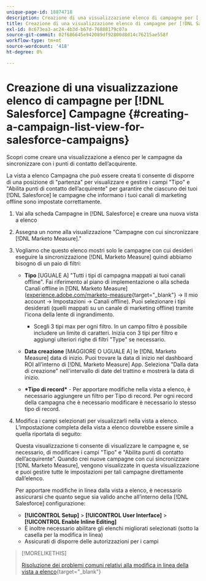 ```yaml
---
unique-page-id: 18874718
description: Creazione di una visualizzazione elenco di campagne per [!DNL Salesforce Campaigns] - [!DNL Marketo Measure] - Documentazione del prodotto
title: Creazione di una visualizzazione elenco di campagne per [!DNL Salesforce] Campagne
exl-id: 8c673ea3-ac24-4b3d-b67d-76888179c07a
source-git-commit: 02f686645e942089df92800d8d14c76215ae558f
workflow-type: tm+mt
source-wordcount: '418'
ht-degree: 0%

---
```


# Creazione di una visualizzazione elenco di campagne per [!DNL Salesforce] Campagne {#creating-a-campaign-list-view-for-salesforce-campaigns}

Scopri come creare una visualizzazione a elenco per le campagne da sincronizzare con i punti di contatto dell’acquirente.

La vista a elenco Campagna che può essere creata ti consente di disporre di una posizione di &quot;partenza&quot; per visualizzare e gestire i campi &quot;Tipo&quot; e &quot;Abilita punti di contatto dell’acquirente&quot; per garantire che ciascuno dei tuoi [!DNL Salesforce] le campagne che informano i tuoi canali di marketing offline sono impostate correttamente.

1. Vai alla scheda Campagne in [!DNL Salesforce] e creare una nuova vista a elenco
1. Assegna un nome alla visualizzazione &quot;Campagne con cui sincronizzare [!DNL Marketo Measure].&quot;
1. Vogliamo che questo elenco mostri solo le campagne con cui desideri eseguire la sincronizzazione [!DNL Marketo Measure] quindi abbiamo bisogno di un paio di filtri:

   * **Tipo** [UGUALE A] &quot;Tutti i tipi di campagna mappati ai tuoi canali offline&quot;. Fai riferimento al piano di implementazione o alla scheda Canali offline in [!DNL Marketo Measure] ([experience.adobe.com/marketo-measure](https://experience.adobe.com/marketo-measure){target="_blank"} -> Il mio account -> Impostazioni -> Canali offline). Puoi selezionare i tipi desiderati (quelli mappati su un canale di marketing offline) tramite l’icona della lente di ingrandimento.

      * Scegli 3 tipi max per ogni filtro. In un campo filtro è possibile includere un limite di caratteri. Inizia con 3 tipi per filtro e aggiungi ulteriori righe di filtri &quot;Type&quot; se necessario.
   * **Data creazione** [MAGGIORE O UGUALE A] le [!DNL Marketo Measure] data di inizio. Puoi trovare la data di inizio nel dashboard ROI all’interno di [!DNL Marketo Measure] App. Seleziona &quot;Dalla data di creazione&quot; nell&#39;intervallo di date del trattino e mostrerà la data di inizio.
   * **&#42;Tipo di record&#42;** - Per apportare modifiche nella vista a elenco, è necessario aggiungere un filtro per Tipo di record. Per ogni record della campagna che è necessario modificare è necessario lo stesso tipo di record.


1. Modifica i campi selezionati per visualizzarli nella vista a elenco. L’impostazione completa della vista a elenco dovrebbe essere simile a quella riportata di seguito:

   Questa visualizzazione ti consente di visualizzare le campagne e, se necessario, di modificare i campi &quot;Tipo&quot; e &quot;Abilita punti di contatto dell’acquirente&quot;. Quando crei nuove campagne con cui sincronizzare [!DNL Marketo Measure], vengono visualizzate in questa visualizzazione e puoi gestire tutte le impostazioni per tali campagne direttamente dall’elenco.

   Per apportare modifiche in linea dalla vista a elenco, è necessario assicurarsi che quanto segue sia valido anche all’interno della [!DNL Salesforce] configurazione:

   * **[!UICONTROL Setup]** > **[!UICONTROL User Interface]** > **[!UICONTROL Enable Inline Editing]**
   * È inoltre necessario abilitare gli elenchi migliorati selezionati (sotto la casella per la modifica in linea)
   * Assicurati di disporre delle autorizzazioni per i campi

>[!MORELIKETHIS]
>
>[Risoluzione dei problemi comuni relativi alla modifica in linea della vista a elenco](http://help.salesforce.com/articleView?id=000003911&amp;language=en_US&amp;type=1){target="_blank"}
